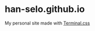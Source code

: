 # han-selo.github.io
My personal site made with [Terminal.css]([https://link-url-here.org](https://github.com/Gioni06/terminal.css)https://github.com/Gioni06/terminal.css)
